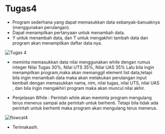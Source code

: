 # Tugas4
- Program sederhana yang dapat memasukkan data sebanyak-banuaknya (menggunakan perulangan).
- Dapat menampilkan pertanyaan untuk menambah data.
- Y untuk menambah data, dan T untuk mengakhiri tambah data dan program akan menampilkan daftar data nya.

![Tugas 4](https://user-images.githubusercontent.com/56451391/70238196-67f99100-179b-11ea-99de-f6d53fdc0974.PNG)

- meminta memasukkan data nilai menggunakan while dengan rumus integer Nilai Tugas 30%, Nilai UTS 35%, Nilai UAS 35%
Lalu bila ingin menampilkan program,maka akan memanggil element list data,tetapi bila ingin menambah data maka akan melakukan perulangan input kembali dengan memasukkan nama, nim, nilai tugas, nilai UTS, nilai UAS , dan bila ingin mengakhiri program maka akan muncul nilai akhir.

- Penjelasan  While :
Perintah while akan meminta program mengulang terus menerus sampai ada perintah untuk berhenti. Tetapi bila tidak ada perintah untuk berhenti maka program akan mengulang terus menerus. 

![flowcat4](https://user-images.githubusercontent.com/56451391/70238301-98d9c600-179b-11ea-9cd5-ffcc80612c08.PNG)

- Terimakasih.
